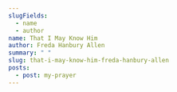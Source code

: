 ```yaml
---
slugFields:
  - name
  - author
name: That I May Know Him
author: Freda Hanbury Allen
summary: " "
slug: that-i-may-know-him-freda-hanbury-allen
posts:
  - post: my-prayer
---
```

